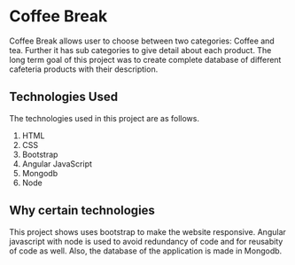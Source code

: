 # Coffee Break
Coffee Break allows user to choose between two categories: Coffee and tea. Further it has sub categories to give detail about each product. The long term goal of this project was to create complete database of different cafeteria products with their description.   
## Technologies Used
The technologies used in this project are as follows.
1. HTML
2. CSS
3. Bootstrap
4. Angular JavaScript
5. Mongodb
6. Node
## Why certain technologies
This project shows uses bootstrap to make the website responsive. Angular javascript with node is used to avoid redundancy of code and for reusabity of code as well. Also, the database of the application is made in Mongodb.

